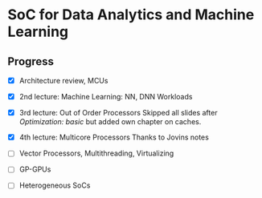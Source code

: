 # SoC for Data Analytics and Machine Learning

## Progress
- [x] Architecture review, MCUs
- [x] 2nd lecture: Machine Learning: NN, DNN Workloads
- [x] 3rd lecture: Out of Order Processors
Skipped all slides after *Optimization: basic* but added own chapter on caches.

- [x] 4th lecture: Multicore Processors
Thanks to Jovins notes

- [ ] Vector Processors, Multithreading, Virtualizing
- [ ] GP-GPUs
- [ ] Heterogeneous SoCs
